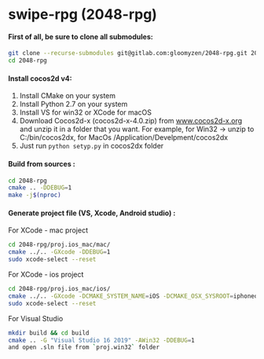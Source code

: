 # swipe-rpg (2048-rpg)

#### First of all, be sure to clone all submodules:
```bash
git clone --recurse-submodules git@gitlab.com:gloomyzen/2048-rpg.git 2048-rpg 
cd 2048-rpg
```

#### Install cocos2d v4:
1. Install CMake on your system
2. Install Python 2.7 on your system
2. Install VS for win32 or XCode for macOS
3. Download Cocos2d-x (cocos2d-x-4.0.zip) from www.cocos2d-x.org and unzip it in a folder that you want.
For example, for Win32 -> unzip to C:/bin/cocos2dx, for MacOs /Application/Develpment/cocos2dx
4. Just run `python setyp.py` in cocos2dx folder

#### Build from sources :
```bash
cd 2048-rpg
cmake .. -DDEBUG=1
make -j$(nproc)
```

#### Generate project file (VS, Xcode, Android studio) :

For XCode - mac project
```bash
cd 2048-rpg/proj.ios_mac/mac/
cmake ../.. -GXcode -DDEBUG=1
sudo xcode-select --reset
```

For XCode - ios project
```bash
cd 2048-rpg/proj.ios_mac/ios/
cmake ../.. -GXcode -DCMAKE_SYSTEM_NAME=iOS -DCMAKE_OSX_SYSROOT=iphoneos
sudo xcode-select --reset
```

For Visual Studio
```bash
mkdir build && cd build
cmake .. -G "Visual Studio 16 2019" -AWin32 -DDEBUG=1
and open .sln file from `proj.win32` folder
```